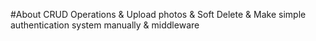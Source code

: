 #About
CRUD Operations & Upload photos & Soft Delete & Make simple authentication system manually & middleware
